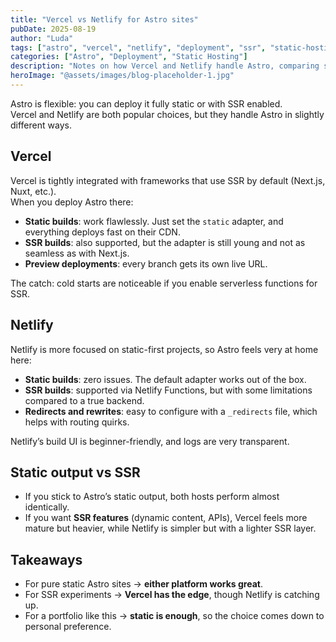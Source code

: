 ```yaml
---
title: "Vercel vs Netlify for Astro sites"
pubDate: 2025-08-19
author: "Luda"
tags: ["astro", "vercel", "netlify", "deployment", "ssr", "static-hosting"]
categories: ["Astro", "Deployment", "Static Hosting"]
description: "Notes on how Vercel and Netlify handle Astro, comparing static output and SSR capabilities."
heroImage: "@assets/images/blog-placeholder-1.jpg"
---
```


Astro is flexible: you can deploy it fully static or with SSR enabled.  
Vercel and Netlify are both popular choices, but they handle Astro in slightly different ways.

## Vercel

Vercel is tightly integrated with frameworks that use SSR by default (Next.js, Nuxt, etc.).  
When you deploy Astro there:

- **Static builds**: work flawlessly. Just set the `static` adapter, and everything deploys fast on their CDN.  
- **SSR builds**: also supported, but the adapter is still young and not as seamless as with Next.js.  
- **Preview deployments**: every branch gets its own live URL.  

The catch: cold starts are noticeable if you enable serverless functions for SSR.

## Netlify

Netlify is more focused on static-first projects, so Astro feels very at home here:

- **Static builds**: zero issues. The default adapter works out of the box.  
- **SSR builds**: supported via Netlify Functions, but with some limitations compared to a true backend.  
- **Redirects and rewrites**: easy to configure with a `_redirects` file, which helps with routing quirks.  

Netlify’s build UI is beginner-friendly, and logs are very transparent.

## Static output vs SSR

- If you stick to Astro’s static output, both hosts perform almost identically.  
- If you want **SSR features** (dynamic content, APIs), Vercel feels more mature but heavier, while Netlify is simpler but with a lighter SSR layer.  

## Takeaways

- For pure static Astro sites → **either platform works great**.  
- For SSR experiments → **Vercel has the edge**, though Netlify is catching up.  
- For a portfolio like this → **static is enough**, so the choice comes down to personal preference.  
